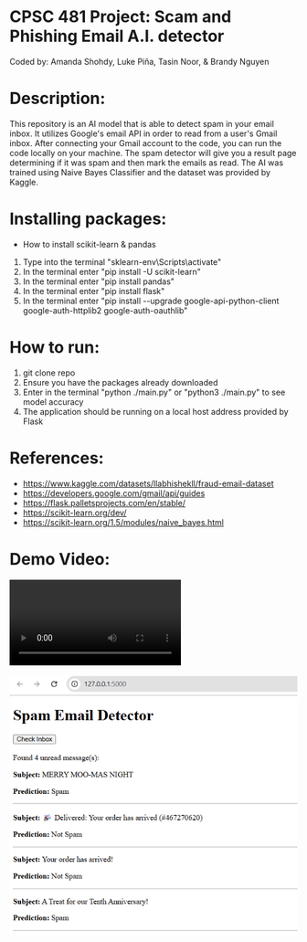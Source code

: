 # CPSC 481 Project: Scam and Phishing Email A.I. detector
Coded by: Amanda Shohdy, Luke Piña, Tasin Noor, & Brandy Nguyen

# Description:
This repository is an AI model that is able to detect spam in your email inbox. It utilizes Google's email API in order to read from a user's Gmail inbox. After connecting your Gmail account to the code, you can run the code locally on your machine. The spam detector will give you a result page determining if it was spam and then mark the emails as read. The AI was trained using Naive Bayes Classifier and the dataset was provided by Kaggle.

# Installing packages:
- How to install scikit-learn & pandas
1. Type into the terminal "sklearn-env\Scripts\activate"
2. In the terminal enter "pip install -U scikit-learn"
3. In the terminal enter "pip install pandas"
4. In the terminal enter "pip install flask"
5. In the terminal enter "pip install --upgrade google-api-python-client google-auth-httplib2 google-auth-oauthlib"
   
# How to run:
1. git clone repo
2. Ensure you have the packages already downloaded
3. Enter in the terminal "python ./main.py" or "python3 ./main.py" to see model accuracy
4. The application should be running on a local host address provided by Flask

# References: 
- https://www.kaggle.com/datasets/llabhishekll/fraud-email-dataset
- https://developers.google.com/gmail/api/guides
- https://flask.palletsprojects.com/en/stable/
- https://scikit-learn.org/dev/
- https://scikit-learn.org/1.5/modules/naive_bayes.html

# Demo Video:
![demo_vid](Fraud_Detection_Screen_Recording.mp4)

![result_image](result_image.png)

